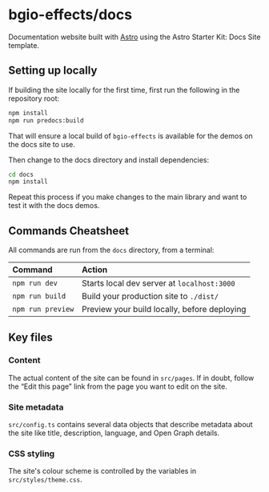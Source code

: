 # bgio-effects/docs

Documentation website built with [Astro](https://docs.astro.build/) using the
Astro Starter Kit: Docs Site template.

## Setting up locally

If building the site locally for the first time, first run the following in the
repository root:

```sh
npm install
npm run predocs:build
```

That will ensure a local build of `bgio-effects` is available for the demos on
the docs site to use.

Then change to the docs directory and install dependencies:

```sh
cd docs
npm install
```

Repeat this process if you make changes to the main library and want to test
it with the docs demos.

## Commands Cheatsheet

All commands are run from the `docs` directory, from a terminal:

| Command           | Action                                       |
|:----------------  |:-------------------------------------------- |
| `npm run dev`     | Starts local dev server at `localhost:3000`  |
| `npm run build`   | Build your production site to `./dist/`      |
| `npm run preview` | Preview your build locally, before deploying |

## Key files

### Content

The actual content of the site can be found in `src/pages`. If in doubt, follow
the “Edit this page” link from the page you want to edit on the site.

### Site metadata

`src/config.ts` contains several data objects that describe metadata about the
site like title, description, language, and Open Graph details.

### CSS styling

The site's colour scheme is controlled by the variables in `src/styles/theme.css`.
